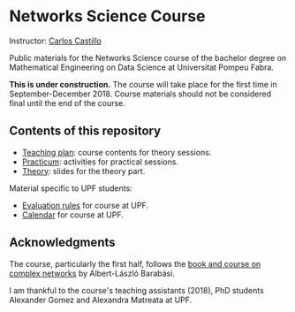 # Networks Science Course

Instructor: [Carlos Castillo](http://chato.cl/research)

Public materials for the Networks Science course of the bachelor degree on Mathematical Engineering on Data Science at Universitat Pompeu Fabra.

**This is under construction.** The course will take place for the first time in September-December 2018. Course materials should not be considered final until the end of the course.

## Contents of this repository

* [Teaching plan](teaching-plan.md): course contents for theory sessions.
* [Practicum](practicum/): activities for practical sessions.
* [Theory](theory/): slides for the theory part.

Material specific to UPF students:

* [Evaluation rules](upf-2018-evaluation.md) for course at UPF.
* [Calendar](upf-2018-calendar.md) for course at UPF.

## Acknowledgments

The course, particularly the first half, follows the [book and course on complex networks](https://www.barabasilab.com/course) by Albert-László Barabási.


I am thankful to the course's teaching assistants (2018), PhD students Alexander Gomez and Alexandra Matreata at UPF.
